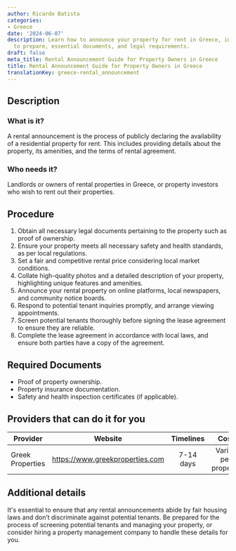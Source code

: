```yaml
---
author: Ricardo Batista
categories:
- Greece
date: '2024-06-07'
description: Learn how to announce your property for rent in Greece, including steps
  to prepare, essential documents, and legal requirements.
draft: false
meta_title: Rental Announcement Guide for Property Owners in Greece
title: Rental Announcement Guide for Property Owners in Greece
translationKey: greece-rental_announcement
---
```



## Description
### What is it?
A rental announcement is the process of publicly declaring the availability of a residential property for rent. This includes providing details about the property, its amenities, and the terms of rental agreement.
### Who needs it?
Landlords or owners of rental properties in Greece, or property investors who wish to rent out their properties.

## Procedure
1. Obtain all necessary legal documents pertaining to the property such as proof of ownership.
2. Ensure your property meets all necessary safety and health standards, as per local regulations.
3. Set a fair and competitive rental price considering local market conditions.
4. Collate high-quality photos and a detailed description of your property, highlighting unique features and amenities.
5. Announce your rental property on online platforms, local newspapers, and community notice boards.
6. Respond to potential tenant inquiries promptly, and arrange viewing appointments.
7. Screen potential tenants thoroughly before signing the lease agreement to ensure they are reliable.
8. Complete the lease agreement in accordance with local laws, and ensure both parties have a copy of the agreement.

## Required Documents
- Proof of property ownership.
- Property insurance documentation.
- Safety and health inspection certificates (if applicable).

## Providers that can do it for you

| Provider           |     Website                  |     Timelines     |       Cost      |
| --------------    | ---------------------- |  :-------------:   | :-------------: |
| Greek Properties |  https://www.greekproperties.com |      7-14 days   |    Varies per property      |

## Additional details
It's essential to ensure that any rental announcements abide by fair housing laws and don’t discriminate against potential tenants. Be prepared for the process of screening potential tenants and managing your property, or consider hiring a property management company to handle these details for you.